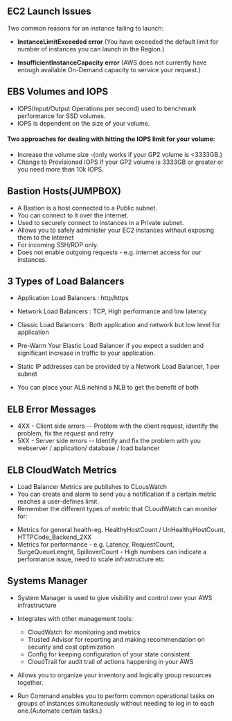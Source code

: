 ## EC2 Launch Issues

Two common reasons for an instance failing to launch:

* **InstanceLimitExceeded error** (You have exceeded the default limit for number of instances you can launch in the Region.)


* **InsufficientInstanceCapacity error** (AWS does not currently have enough available On-Demand capacity to service your request.)

## EBS Volumes and IOPS 

* IOPS(Input/Output Operations per second) used to benchmark performance for SSD volumes.
* IOPS is dependent on the size of your volume.

#### Two approaches for dealing with hitting the IOPS limit for your volume:

* Increase the volume size -(only works if your GP2 volume is <3333GB.)
* Change to Provisioned IOPS if your GP2 volume is 3333GB or greater or you need more than 10k IOPS.

## Bastion Hosts(JUMPBOX)

* A Bastion is a host connected to a Public subnet.
* You can connect to it over the internet.
* Used to securely connect to instances in a Private subnet.
* Allows you to safely administer your EC2 instances without exposing them to the internet
* For incoming SSH/RDP only.
* Does not enable outgoing requests - e.g. internet access for our instances.


## 3 Types of Load Balancers

* Application Load Balancers : http/https
* Network Load Balancers : TCP, High performance and low latency
* Classic Load Balancers : Both application and network but low level for application

* Pre-Warm Your Elastic Load Balancer if you expect a sudden and significant increase in traffic to your application.
* Static IP addresses can be provided by a Network Load Balancer, 1 per subnet
* You can place your ALB nehind a NLB to get the benefit of both

## ELB Error Messages

* 4XX - Client side errors -- Problem with the client request, identify the problem, fix the request and retry
* 5XX - Server side errors -- Identify and fix the problem with you webserver / application/ database / load balancer

## ELB CloudWatch Metrics

* Load Balancer Metrics are publishes to CLousWatch 
* You can create and alarm to send you a notification if a certain metric reaches a user-defines limit.
* Remember the different types of metric that CLoudWatch can monitor for:
- Metrics for general health-eg. HealthyHostCount / UnHealthyHostCount, HTTPCode_Backend_2XX
- Metrics for performance - e.g. Latency, RequestCount, SurgeQueueLenght, SpilloverCount - High numbers can indicate a performance issue, need to scale infrastructure etc

## Systems Manager

* System Manager is used to give visibility and control over your AWS infrastructure
* Integrates with other management tools:
  * CloudWatch for monitoring and metrics
  * Trusted Advisor for reporting and making recommendation on security and cost optimization
  * Config for keeping configuration of your state consistent
  * CloudTrail for audit trail of actions happening in your AWS

* Allows you to organize your inventory and logically group resources together.
* Run Command enables you to perform common operational tasks on groups of instances simultaneously without needing to log in to each one.(Automate certain tasks.)


